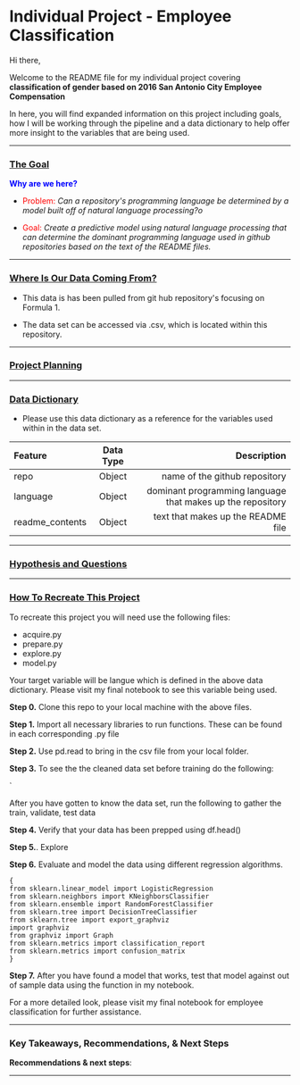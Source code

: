 <h1> Individual Project - Employee Classification </h1>

Hi there,

Welcome to the README file for my individual project covering <b>classification of gender based on 2016 San Antonio City Employee Compensation</b>

In here, you will find expanded information on this project including goals, how I will be working through the pipeline and a data dictionary to help offer more insight to the variables that are being used.



-------------------
<h3><u>The Goal</u></h3>

<font color = blue>**Why are we here?**</font>

* <font color = red>Problem:</font> <i>Can a repository's programming language be determined by a model built off of natural language processing?o</i>

* <font color = red>Goal:</font> <i>Create a predictive model using natural language processing that can determine the dominant programming language used in github repositories based on the text of the README files.</i>


-------------------
<h3><u>Where Is Our Data Coming From?</u></h3>

* This data is has been pulled from git hub repository's focusing on Formula 1.
 

* The data set can be accessed via .csv, which is located within this repository.

------------------
<H3><u> Project Planning </u></H3>



-------------

<h3><u>Data Dictionary</u></h3>
    
-  Please use this data dictionary as a reference for the variables used within in the data set.



|   Feature      |  Data Type   | Description    |
| :------------- | :----------: | -----------: |
|  repo |Object    | name of the github repository   |
|   language  | Object |dominant programming language that makes up the repository |
|  readme_contents  | Object |text that makes up the README file |






-------------------
 <h3><u>Hypothesis and Questions</u></h3>




--------------------
 <h3><u>How To Recreate This Project</u></h3>
 
 To recreate this project you will need use the following files:
 
 - acquire.py
 - prepare.py
 - explore.py
 - model.py 
 
 Your target variable will be langue which is defined in the above data dictionary. Please visit my final notebook to see this variable being used.
 
 <b>Step 0.</b> Clone this repo to your local machine with the above files.
 
 <b>Step 1.</b> Import all necessary libraries to run functions. These can be found in each corresponding .py file
 
 <b>Step 2.</b> Use pd.read to bring in the csv file from your local folder. 
 
 <b>Step 3.</b> To see the the cleaned data set before training do the following:
 
`

After you have gotten to know the data set, run the following to gather the train, validate, test data


    
 
 <b>Step 4.</b> Verify that your data has been prepped using df.head()
 
 <b>Step 5.</b>. Explore
 
 <b>Step 6.</b> Evaluate and model the data using different regression algorithms. 
         
         
 ```
 { 
 from sklearn.linear_model import LogisticRegression
from sklearn.neighbors import KNeighborsClassifier
from sklearn.ensemble import RandomForestClassifier
from sklearn.tree import DecisionTreeClassifier
from sklearn.tree import export_graphviz
import graphviz
from graphviz import Graph
from sklearn.metrics import classification_report
from sklearn.metrics import confusion_matrix
 }
 ```
 
<b>Step 7.</b> After you have found a model that works, test that model against out of sample data using the function in my notebook.
 
 For a more detailed look, please visit my final notebook for employee classification for further assistance.
 
--------------------



<h3>Key Takeaways, Recommendations, & Next Steps</h3>



<b>Recommendations & next steps</b>:


-----